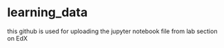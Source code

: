 # learning_data
this github is used for uploading the jupyter notebook file from lab section on EdX 
